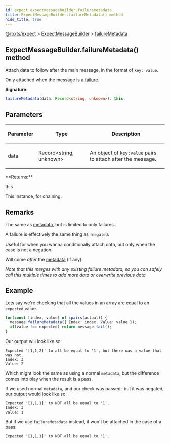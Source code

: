 ```yaml
---
id: expect.expectmessagebuilder.failuremetadata
title: ExpectMessageBuilder.failureMetadata() method
hide_title: true
---
```


[@rbxts/expect](./expect.md) &gt; [ExpectMessageBuilder](./expect.expectmessagebuilder.md) &gt; [failureMetadata](./expect.expectmessagebuilder.failuremetadata.md)

## ExpectMessageBuilder.failureMetadata() method

Attach data to follow after the main message, in the format of `key: value`<!-- -->.

Only attached when the message is a [failure](./expect.expectmessagebuilder.fail.md)<!-- -->.

**Signature:**

```typescript
failureMetadata(data: Record<string, unknown>): this;
```

## Parameters

<table><thead><tr><th>

Parameter


</th><th>

Type


</th><th>

Description


</th></tr></thead>
<tbody><tr><td>

data


</td><td>

Record&lt;string, unknown&gt;


</td><td>

An object of `key:value` pairs to attach after the message.


</td></tr>
</tbody></table>
**Returns:**

this

This instance, for chaining.

## Remarks

The same as [metadata](./expect.expectmessagebuilder.metadata.md)<!-- -->, but is limited to only failures.

A failure is effectively the same thing as `!negated`<!-- -->.

Useful for when you wanna conditionally attach data, but only when the case is not a negation.

Will come _after_ the [metadata](./expect.expectmessagebuilder.metadata.md) (if any).

_Note that this merges with any existing failure metadata, so you can safely call this multiple times to add more data or overwrite previous data_

## Example

Lets say we're checking that all the values in an array are equal to an `expected` value.

```ts
for(const [index, value] of ipairs(actual)) {
  message.failureMetadata({ Index: index, Value: value });
  if(value !== expected) return message.fail();
}
```
Our output will look like so:

```logs
Expected '[1,1,2]' to all be equal to '1', but there was a value that was not.
Index: 3
Value: 2
```
Which might look the same as using a normal `metadata`<!-- -->, but the difference comes into play when the result is a pass.

If we used normal `metadata`<!-- -->, and our check was passed- but it was negated, our output would look like so:

```logs
Expected '[1,1,1]' to NOT all be equal to '1'.
Index: 3
Value: 1
```
But if we use `failureMetadata` instead, it won't be attached in the case of a pass:

```logs
Expected '[1,1,1]' to NOT all be equal to '1'.
```
